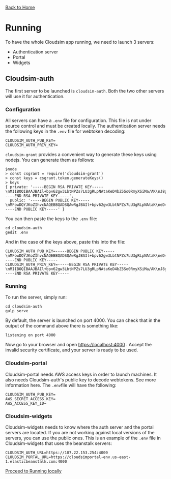 [Back to Home](Home)

# Running #

To have the whole Cloudsim app running, we need to launch 3 servers:

* Authentication server
* Portal
* Widgets

## Cloudsim-auth ##

The first server to be launched is `cloudsim-auth`. Both the two other servers
will use it for authentication.

### Configuration ###

All servers can have a `.env` file for configuration. This file is not
under source control and must be created locally. The authentication server needs
the following keys in the `.env` file for webtoken decoding:

    CLOUDSIM_AUTH_PUB_KEY=
    CLOUDSIM_AUTH_PRIV_KEY=

`cloudsim-grant` provides a convenient way to generate these keys using nodejs. You
can generate them as follows:

    $node
    > const csgrant = require('cloudsim-grant')
    > const keys = csgrant.token.generateKeys()
    > keys
    { private: '-----BEGIN RSA PRIVATE KEY-----\nMIIBOQIBAAJBAIl+bpv62gw3LbtNPZs7LU3gRLpNAtaKeD4bZ5So0RmyXSiMa/AK\nJ8gZ2zZ33NhoHJ47i7AS48OhC4VmSHXETbUCAQUCQG3+vuMvFNaSivw9yuKVvdfm\nnWHXNXhuxpgV7HbtdBSNhF+wAAJ79iCXA82TeotISHxvDs5glrFOXJG69SQLjM0C\nIQDFM4+P44uIgaoAtWbcjAcdokC4IJ8b36yuTlBIij1RtQIhALJ9YNwJY6udsxXA\nGKceRqRgcAENewuGUmmA7E1+eIwBAiEAncLZP+k8bTSIAJEfFtZsF7UAk01MFkyK\nJQtzbTtkQV0CIQCOyrPjOrYi5I9Ema1Sfp7p5sAA15Wi0duHmlakZS08zQIgaU8T\n2vgd3YoM4k0wiCVxgIDY2qA7ZOWDFtNF8pEkQqE=\n-----END RSA PRIVATE KEY-----',
      public: '-----BEGIN PUBLIC KEY-----\nMFowDQYJKoZIhvcNAQEBBQADSQAwRgJBAIl+bpv62gw3LbtNPZs7LU3gRLpNAtaK\neD4bZ5So0RmyXSiMa/AKJ8gZ2zZ33NhoHJ47i7AS48OhC4VmSHXETbUCAQU=\n-----END PUBLIC KEY-----' }

You can then paste the keys to the `.env` file:

    cd cloudsim-auth
    gedit .env

And in the case of the keys above, paste this into the file:

    CLOUDSIM_AUTH_PUB_KEY=-----BEGIN PUBLIC KEY-----\nMFowDQYJKoZIhvcNAQEBBQADSQAwRgJBAIl+bpv62gw3LbtNPZs7LU3gRLpNAtaK\neD4bZ5So0RmyXSiMa/AKJ8gZ2zZ33NhoHJ47i7AS48OhC4VmSHXETbUCAQU=\n-----END PUBLIC KEY-----
    CLOUDSIM_AUTH_PRIV_KEY=-----BEGIN RSA PRIVATE KEY-----\nMIIBOQIBAAJBAIl+bpv62gw3LbtNPZs7LU3gRLpNAtaKeD4bZ5So0RmyXSiMa/AK\nJ8gZ2zZ33NhoHJ47i7AS48OhC4VmSHXETbUCAQUCQG3+vuMvFNaSivw9yuKVvdfm\nnWHXNXhuxpgV7HbtdBSNhF+wAAJ79iCXA82TeotISHxvDs5glrFOXJG69SQLjM0C\nIQDFM4+P44uIgaoAtWbcjAcdokC4IJ8b36yuTlBIij1RtQIhALJ9YNwJY6udsxXA\nGKceRqRgcAENewuGUmmA7E1+eIwBAiEAncLZP+k8bTSIAJEfFtZsF7UAk01MFkyK\nJQtzbTtkQV0CIQCOyrPjOrYi5I9Ema1Sfp7p5sAA15Wi0duHmlakZS08zQIgaU8T\n2vgd3YoM4k0wiCVxgIDY2qA7ZOWDFtNF8pEkQqE=\n-----END RSA PRIVATE KEY-----

### Running ###

To run the server, simply run:

    cd cloudsim-auth
    gulp serve

By default, the server is launched on port 4000. You can check that in the
output of the command above there is something like:

    listening on port 4000

Now go to your browser and open
[https://localhost:4000](https://localhost:4000)
. Accept the invalid security certificate, and your server is ready to be used.

### Cloudsim-portal ###

Cloudsim-portal needs AWS access keys in order to launch machines. It also needs
Cloudsim-auth's public key to decode webtokens. See more information
here.
The `.env`file will have the following:

    CLOUDSIM_AUTH_PUB_KEY=
    AWS_SECRET_ACCESS_KEY=
    AWS_ACCESS_KEY_ID=


### Cloudsim-widgets ###

Cloudsim-widgets needs to know where the auth server and the portal servers are located.
If you are not working against local versions of the servers, you can use the public ones.
This is an example of the `.env` file in Cloudsim-widgets that uses the beanstalk servers:

    CLOUDSIM_AUTH_URL=https://107.22.153.254:4000
    CLOUDSIM_PORTAL_URL=https://cloudsimportal-env.us-east-1.elasticbeanstalk.com:4000


[Proceed to Running locally](Running_locally)
